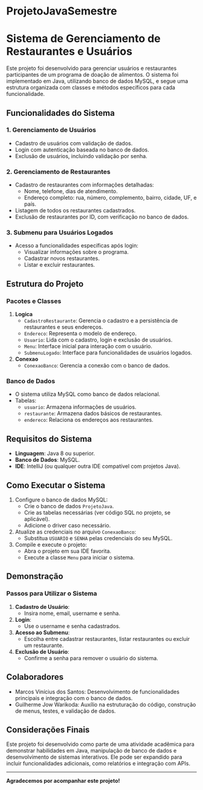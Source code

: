 # ProjetoJavaSemestre

# Sistema de Gerenciamento de Restaurantes e Usuários

Este projeto foi desenvolvido para gerenciar usuários e restaurantes participantes de um programa de doação de alimentos. O sistema foi implementado em Java, utilizando banco de dados MySQL, e segue uma estrutura organizada com classes e métodos específicos para cada funcionalidade.

## Funcionalidades do Sistema

### 1. Gerenciamento de Usuários
- Cadastro de usuários com validação de dados.
- Login com autenticação baseada no banco de dados.
- Exclusão de usuários, incluindo validação por senha.

### 2. Gerenciamento de Restaurantes
- Cadastro de restaurantes com informações detalhadas:
  - Nome, telefone, dias de atendimento.
  - Endereço completo: rua, número, complemento, bairro, cidade, UF, e país.
- Listagem de todos os restaurantes cadastrados.
- Exclusão de restaurantes por ID, com verificação no banco de dados.

### 3. Submenu para Usuários Logados
- Acesso a funcionalidades específicas após login:
  - Visualizar informações sobre o programa.
  - Cadastrar novos restaurantes.
  - Listar e excluir restaurantes.

## Estrutura do Projeto

### Pacotes e Classes
1. **Logica**
   - `CadastroRestaurante`: Gerencia o cadastro e a persistência de restaurantes e seus endereços.
   - `Endereco`: Representa o modelo de endereço.
   - `Usuario`: Lida com o cadastro, login e exclusão de usuários.
   - `Menu`: Interface inicial para interação com o usuário.
   - `SubmenuLogado`: Interface para funcionalidades de usuários logados.
2. **Conexao**
   - `ConexaoBanco`: Gerencia a conexão com o banco de dados.

### Banco de Dados
- O sistema utiliza MySQL como banco de dados relacional.
- Tabelas:
  - `usuario`: Armazena informações de usuários.
  - `restaurante`: Armazena dados básicos de restaurantes.
  - `endereco`: Relaciona os endereços aos restaurantes.

## Requisitos do Sistema

- **Linguagem**: Java 8 ou superior.
- **Banco de Dados**: MySQL.
- **IDE**: IntelliJ (ou qualquer outra IDE compatível com projetos Java).

## Como Executar o Sistema

1. Configure o banco de dados MySQL:
   - Crie o banco de dados `ProjetoJava`.
   - Crie as tabelas necessárias (ver código SQL no projeto, se aplicável).
   - Adicione o driver caso necessário.
2. Atualize as credenciais no arquivo `ConexaoBanco`:
   - Substitua `USUARIO` e `SENHA` pelas credenciais do seu MySQL.
3. Compile e execute o projeto:
   - Abra o projeto em sua IDE favorita.
   - Execute a classe `Menu` para iniciar o sistema.

## Demonstração

### Passos para Utilizar o Sistema
1. **Cadastro de Usuário**:
   - Insira nome, email, username e senha.
2. **Login**:
   - Use o username e senha cadastrados.
3. **Acesso ao Submenu**:
   - Escolha entre cadastrar restaurantes, listar restaurantes ou excluir um restaurante.
4. **Exclusão de Usuário**:
   - Confirme a senha para remover o usuário do sistema.

## Colaboradores

- Marcos Vinícius dos Santos: Desenvolvimento de funcionalidades principais e integração com o banco de dados.
- Guilherme Jow Warikoda: Auxílio na estruturação do código, construção de menus, testes, e validação de dados.

## Considerações Finais

Este projeto foi desenvolvido como parte de uma atividade acadêmica para demonstrar habilidades em Java, manipulação de banco de dados e desenvolvimento de sistemas interativos. Ele pode ser expandido para incluir funcionalidades adicionais, como relatórios e integração com APIs.

---

**Agradecemos por acompanhar este projeto!**
